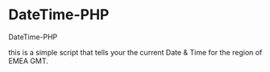 # DateTime-PHP

DateTime-PHP

this is a simple script that tells your the current Date & Time for the region of EMEA GMT.
